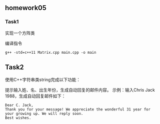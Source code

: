 ## homework05

### Task1

实现一个方阵类

编译指令
```shell
g++ -std=c++11 Matrix.cpp main.cpp -o main
```

## Task2

使用C++字符串类string完成以下功能：


提示输入姓、名、出生年份，生成自动回复的邮件内容。
示例：输入Chris Jack 1988，生成自动回复邮件如下：

```
Dear C. Jack,
Thank you for your message! We appreciate the wonderful 31 year for your growing up. We will reply soon.
Best wishes.
```